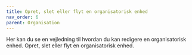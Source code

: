```yaml
---
title: Opret, slet eller flyt en organisatorisk enhed
nav_order: 6
parent: Organisation
---
```


Her kan du se en vejledning til hvordan du kan redigere en organisatorisk enhed. Opret, slet eller flyt en organisatorisk enhed.
